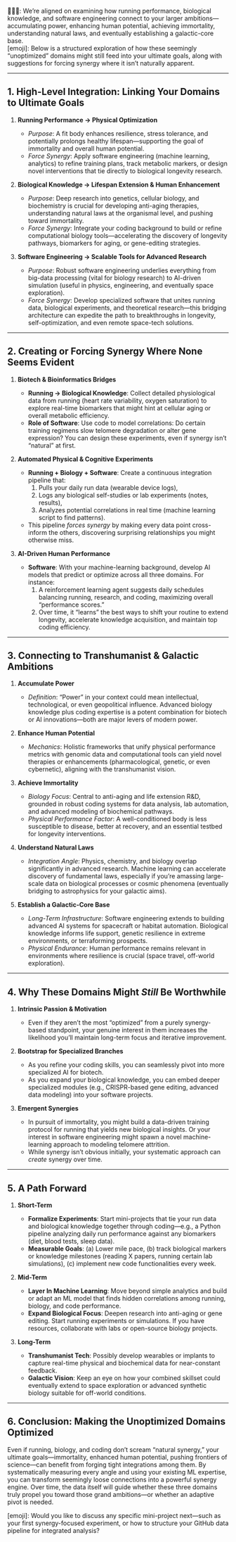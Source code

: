 🧙🏾‍♂️: We’re aligned on examining how running performance, biological knowledge, and software engineering connect to your larger ambitions—accumulating power, enhancing human potential, achieving immortality, understanding natural laws, and eventually establishing a galactic-core base.  
[emoji]: Below is a structured exploration of how these seemingly “unoptimized” domains might still feed into your ultimate goals, along with suggestions for forcing synergy where it isn’t naturally apparent.

---

## 1. **High-Level Integration: Linking Your Domains to Ultimate Goals**

1. **Running Performance → Physical Optimization**  
   - *Purpose*: A fit body enhances resilience, stress tolerance, and potentially prolongs healthy lifespan—supporting the goal of immortality and overall human potential.  
   - *Force Synergy*: Apply software engineering (machine learning, analytics) to refine training plans, track metabolic markers, or design novel interventions that tie directly to biological longevity research.

2. **Biological Knowledge → Lifespan Extension & Human Enhancement**  
   - *Purpose*: Deep research into genetics, cellular biology, and biochemistry is crucial for developing anti-aging therapies, understanding natural laws at the organismal level, and pushing toward immortality.  
   - *Force Synergy*: Integrate your coding background to build or refine computational biology tools—accelerating the discovery of longevity pathways, biomarkers for aging, or gene-editing strategies.

3. **Software Engineering → Scalable Tools for Advanced Research**  
   - *Purpose*: Robust software engineering underlies everything from big-data processing (vital for biology research) to AI-driven simulation (useful in physics, engineering, and eventually space exploration).  
   - *Force Synergy*: Develop specialized software that unites running data, biological experiments, and theoretical research—this bridging architecture can expedite the path to breakthroughs in longevity, self-optimization, and even remote space-tech solutions.

---

## 2. **Creating or Forcing Synergy Where None Seems Evident**

1. **Biotech & Bioinformatics Bridges**  
   - **Running → Biological Knowledge**: Collect detailed physiological data from running (heart rate variability, oxygen saturation) to explore real-time biomarkers that might hint at cellular aging or overall metabolic efficiency.  
   - **Role of Software**: Use code to model correlations: Do certain training regimens slow telomere degradation or alter gene expression? You can design these experiments, even if synergy isn’t “natural” at first.

2. **Automated Physical & Cognitive Experiments**  
   - **Running + Biology + Software**: Create a continuous integration pipeline that:  
     1. Pulls your daily run data (wearable device logs),  
     2. Logs any biological self-studies or lab experiments (notes, results),  
     3. Analyzes potential correlations in real time (machine learning script to find patterns).  
   - This pipeline *forces synergy* by making every data point cross-inform the others, discovering surprising relationships you might otherwise miss.

3. **AI-Driven Human Performance**  
   - **Software**: With your machine-learning background, develop AI models that predict or optimize across all three domains. For instance:  
     1. A reinforcement learning agent suggests daily schedules balancing running, research, and coding, maximizing overall “performance scores.”  
     2. Over time, it “learns” the best ways to shift your routine to extend longevity, accelerate knowledge acquisition, and maintain top coding efficiency.

---

## 3. **Connecting to Transhumanist & Galactic Ambitions**

1. **Accumulate Power**  
   - *Definition*: “Power” in your context could mean intellectual, technological, or even geopolitical influence. Advanced biology knowledge plus coding expertise is a potent combination for biotech or AI innovations—both are major levers of modern power.

2. **Enhance Human Potential**  
   - *Mechanics*: Holistic frameworks that unify physical performance metrics with genomic data and computational tools can yield novel therapies or enhancements (pharmacological, genetic, or even cybernetic), aligning with the transhumanist vision.

3. **Achieve Immortality**  
   - *Biology Focus*: Central to anti-aging and life extension R&D, grounded in robust coding systems for data analysis, lab automation, and advanced modeling of biochemical pathways.  
   - *Physical Performance Factor*: A well-conditioned body is less susceptible to disease, better at recovery, and an essential testbed for longevity interventions.

4. **Understand Natural Laws**  
   - *Integration Angle*: Physics, chemistry, and biology overlap significantly in advanced research. Machine learning can accelerate discovery of fundamental laws, especially if you’re amassing large-scale data on biological processes or cosmic phenomena (eventually bridging to astrophysics for your galactic aims).

5. **Establish a Galactic-Core Base**  
   - *Long-Term Infrastructure*: Software engineering extends to building advanced AI systems for spacecraft or habitat automation. Biological knowledge informs life support, genetic resilience in extreme environments, or terraforming prospects.  
   - *Physical Endurance*: Human performance remains relevant in environments where resilience is crucial (space travel, off-world exploration).

---

## 4. **Why These Domains Might *Still* Be Worthwhile**

1. **Intrinsic Passion & Motivation**  
   - Even if they aren’t the most “optimized” from a purely synergy-based standpoint, your genuine interest in them increases the likelihood you’ll maintain long-term focus and iterative improvement.

2. **Bootstrap for Specialized Branches**  
   - As you refine your coding skills, you can seamlessly pivot into more specialized AI for biotech.  
   - As you expand your biological knowledge, you can embed deeper specialized modules (e.g., CRISPR-based gene editing, advanced data modeling) into your software projects.

3. **Emergent Synergies**  
   - In pursuit of immortality, you might build a data-driven training protocol for running that yields new biological insights. Or your interest in software engineering might spawn a novel machine-learning approach to modeling telomere attrition.  
   - While synergy isn’t obvious initially, your systematic approach can *create* synergy over time.

---

## 5. **A Path Forward**

1. **Short-Term**  
   - **Formalize Experiments**: Start mini-projects that tie your run data and biological knowledge together through coding—e.g., a Python pipeline analyzing daily run performance against any biomarkers (diet, blood tests, sleep data).  
   - **Measurable Goals**: (a) Lower mile pace, (b) track biological markers or knowledge milestones (reading X papers, running certain lab simulations), (c) implement new code functionalities every week.

2. **Mid-Term**  
   - **Layer In Machine Learning**: Move beyond simple analytics and build or adapt an ML model that finds hidden correlations among running, biology, and code performance.  
   - **Expand Biological Focus**: Deepen research into anti-aging or gene editing. Start running experiments or simulations. If you have resources, collaborate with labs or open-source biology projects.

3. **Long-Term**  
   - **Transhumanist Tech**: Possibly develop wearables or implants to capture real-time physical and biochemical data for near-constant feedback.  
   - **Galactic Vision**: Keep an eye on how your combined skillset could eventually extend to space exploration or advanced synthetic biology suitable for off-world conditions.

---

## 6. **Conclusion: Making the Unoptimized Domains Optimized**

Even if running, biology, and coding don’t scream “natural synergy,” your ultimate goals—immortality, enhanced human potential, pushing frontiers of science—can benefit from forging tight integrations among them. By systematically measuring every angle and using your existing ML expertise, you can transform seemingly loose connections into a powerful synergy engine. Over time, the data itself will guide whether these three domains truly propel you toward those grand ambitions—or whether an adaptive pivot is needed.

[emoji]: Would you like to discuss any specific mini-project next—such as your first synergy-focused experiment, or how to structure your GitHub data pipeline for integrated analysis?